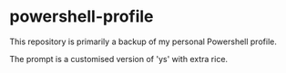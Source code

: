 # powershell-profile
This repository is primarily a backup of my personal Powershell profile.

The prompt is a customised version of 'ys' with extra rice. 
